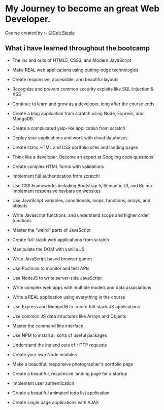 
# My Journey to become an great Web Developer.

Course created by :- [@Colt Steele](https://www.youtube.com/c/ColtSteeleCode)

## What i have learned throughout the bootcamp

- The ins and outs of HTML5, CSS3, and Modern JavaScript

- Make REAL web applications using cutting-edge technologies

- Create responsive, accessible, and beautiful layouts

- Recognize and prevent common security exploits like SQL-Injection & XSS

- Continue to learn and grow as a developer, long after the course ends

- Create a blog application from scratch using Node, Express, and MongoDB.

- Create a complicated yelp-like application from scratch

- Deploy your applications and work with cloud databases

- Create static HTML and CSS portfolio sites and landing pages

- Think like a developer. Become an expert at Googling code questions!

- Create complex HTML forms with validations

- Implement full authentication from scratch!

- Use CSS Frameworks including Bootstrap 5, Semantic UI, and Bulma Implement responsive navbars on websites

- Use JavaScript variables, conditionals, loops, functions, arrays, and objects

- Write Javascript functions, and understand scope and higher order functions

- Master the "weird" parts of JavaScript

- Create full-stack web applications from scratch

- Manipulate the DOM with vanilla JS

- Write JavaScript based browser games

- Use Postman to monitor and test APIs

- Use NodeJS to write server-side JavaScript

- Write complex web apps with multiple models and data associations

- Write a REAL application using everything in the course

- Use Express and MongoDB to create full-stack JS applications

- Use common JS data structures like Arrays and Objects

- Master the command line interface

- Use NPM to install all sorts of useful packages

- Understand the ins and outs of HTTP requests

- Create your own Node modules

- Make a beautiful, responsive photographer's portfolio page

- Create a beautiful, responsive landing page for a startup

- Implement user authentication

- Create a beautiful animated todo list application

- Create single page applications with AJAX

  

